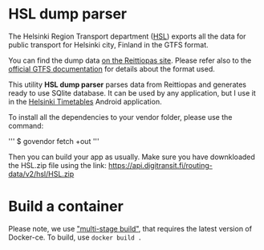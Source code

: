 # HSL dump parser

The Helsinki Region Transport department ([HSL](https://www.hsl.fi/)) exports all the data for public transport for Helsinki city, Finland in the GTFS format.

You can find the dump data [on the Reittiopas site](http://developer.reittiopas.fi/pages/en/other-apis.php). Please refer also to the [official GTFS documentation](https://developers.google.com/transit/gtfs/) for details about the format used.

This utility **HSL dump parser** parses data from Reittiopas and generates ready to use SQlite database. It can be used by any application, but I use it in the [Helsinki Timetables](https://github.com/w32blaster/helsinki-timetables) Android application.

To install all the dependencies to your vendor folder, please use the command:

'''
$ govendor fetch +out
'''

Then you can build your app as usually. Make sure you have downkloaded the HSL.zip file using the link: https://api.digitransit.fi/routing-data/v2/hsl/HSL.zip

# Build a container

Please note, we use ["multi-stage build"](https://docs.docker.com/engine/userguide/eng-image/multistage-build/), that requires the latest version of Docker-ce. To build, use `docker build .`
